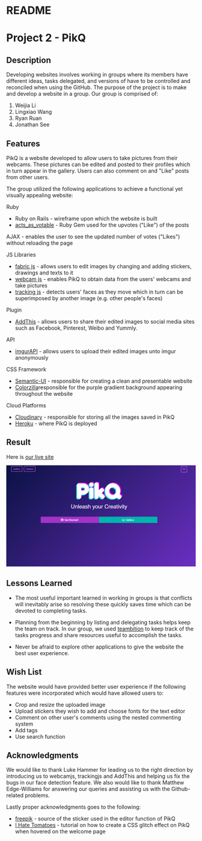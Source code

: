 # README

# Project 2 - PikQ

## Description

Developing websites involves working in groups where its members have different ideas, tasks delegated, and versions of have to be controlled and reconciled when using the GitHub. The purpose of the project is to make and develop a website in a group. Our group is comprised of:

1. Weijia Li
2. Lingxiao Wang
3. Ryan Ruan
4. Jonathan See

## Features

PikQ is a website developed to allow users to take pictures from their webcams. These pictures can be edited and posted to their profiles which in turn appear in the gallery. Users can also comment on and "Like" posts from other users.

The group utilized the following applications to achieve a functional yet visually appealing website:

Ruby
* Ruby on Rails - wireframe upon which the website is built
* [acts_as_votable](https://github.com/ryanto/acts_as_votable) - Ruby Gem used for the upvotes ("Like") of the posts

AJAX - enables the user to see the updated number of votes ("Likes") without reloading the page

JS Libraries
* [fabric js](http://fabricjs.com/) - allows users to edit images by changing and adding stickers, drawings and texts to it
* [webcam js](https://github.com/jhuckaby/webcamjs) - enables PikQ to obtain data from the users' webcams and take pictures
* [tracking js](https://trackingjs.com/) - detects users' faces as they move which in turn can be superimposed by another image (e.g. other people's faces)

Plugin
* [AddThis](http://www.addthis.com/) - allows users to share their edited images to social media sites such as Facebook, Pinterest, Weibo and Yummly.

API
* [imgurAPI](https://apidocs.imgur.com/) - allows users to upload their edited images unto imgur anonymously

CSS Framework
* [Semantic-UI](https://semantic-ui.com/) - responsible for creating a clean and presentable website
* [Colorzilla](http://www.colorzilla.com/gradient-editor/)responsible for the purple gradient background appearing throughout the website

Cloud Platforms
* [Cloudinary](http://cloudinary.com/) - responsible for storing all the images saved in PikQ
* [Heroku](https://www.heroku.com/) - where PikQ is deployed


## Result
Here is [our live site](https://pikq.herokuapp.com)

![pikQ](app/assets/images/screenshot.png)

## Lessons Learned

* The most useful important learned in working in groups is that conflicts will inevitably arise so resolving these quickly saves time which can be devoted to completing tasks.

* Planning from the beginning by listing and delegating tasks helps keep the team on track. In our group, we used [teambition](https://www.teambition.com/) to keep track of the tasks progress and share resources useful to accomplish the tasks.

* Never be afraid to explore other applications to give the website the best user experience.


## Wish List

The website would have provided better user experience if the following features were incorporated which would have allowed users to:

* Crop and resize the uploaded image
* Upload stickers they wish to add and choose fonts for the text editor
* Comment on other user's comments using the nested commenting system
* Add tags
* Use search function


## Acknowledgments

We would like to thank Luke Hammer for leading us to the right direction by introducing us to webcamjs, trackingjs and AddThis and helping us fix the bugs in our face detection feature. We also would like to thank Matthew Edge-Williams for answering our queries and assisting us with the Github-related problems.

Lastly proper acknowledgments goes to the following:
* [freepik](http://www.freepik.com/) - source of the sticker used in the editor function of PikQ
* [I Hate Tomatoes](https://ihatetomatoes.net/how-to-create-css-glitch-effect/) - tutorial on how to create a CSS glitch effect on PikQ when hovered on the welcome page
